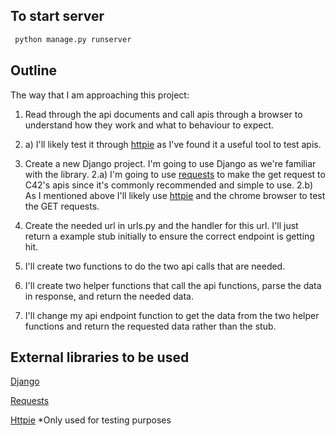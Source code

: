 ## To start server

```python
 python manage.py runserver
```

## Outline

The way that I am approaching this project:
1. Read through the api documents and call apis through a browser to understand how they work and what to behaviour to expect.
1. a)  I'll likely test it through [httpie](https://github.com/jkbrzt/httpie) as I've found it a useful tool to test apis.

2. Create a new Django project.  I'm going to use Django as we're familiar with the library.
2.a)  I'm going to use [requests](https://github.com/kennethreitz/requests) to make the get request to C42's apis since it's commonly recommended and simple to use.
2.b)  As I mentioned above I'll likely use [httpie](https://github.com/jkbrzt/httpie) and the chrome browser to test the GET requests.

3. Create the needed url in urls.py and the handler for this url.  I'll just return a example stub initially to ensure the correct endpoint is getting hit.

4. I'll create two functions to do the two api calls that are needed.

5. I'll create two helper functions that call the api functions, parse the data in response, and return the needed data.

6. I'll change my api endpoint function to get the data from the two helper functions and return the requested data rather than the stub.

## External libraries to be used

[Django](https://www.djangoproject.com/)

[Requests](http://docs.python-requests.org/en/master/)

[Httpie](https://github.com/jkbrzt/httpie) *Only used for testing purposes